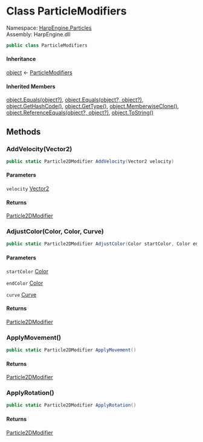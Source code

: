 # <a id="HarpEngine_Particles_ParticleModifiers"></a> Class ParticleModifiers

Namespace: [HarpEngine.Particles](HarpEngine.Particles.md)  
Assembly: HarpEngine.dll  

```csharp
public class ParticleModifiers
```

#### Inheritance

[object](https://learn.microsoft.com/dotnet/api/system.object) ← 
[ParticleModifiers](HarpEngine.Particles.ParticleModifiers.md)

#### Inherited Members

[object.Equals\(object?\)](https://learn.microsoft.com/dotnet/api/system.object.equals\#system\-object\-equals\(system\-object\)), 
[object.Equals\(object?, object?\)](https://learn.microsoft.com/dotnet/api/system.object.equals\#system\-object\-equals\(system\-object\-system\-object\)), 
[object.GetHashCode\(\)](https://learn.microsoft.com/dotnet/api/system.object.gethashcode), 
[object.GetType\(\)](https://learn.microsoft.com/dotnet/api/system.object.gettype), 
[object.MemberwiseClone\(\)](https://learn.microsoft.com/dotnet/api/system.object.memberwiseclone), 
[object.ReferenceEquals\(object?, object?\)](https://learn.microsoft.com/dotnet/api/system.object.referenceequals), 
[object.ToString\(\)](https://learn.microsoft.com/dotnet/api/system.object.tostring)

## Methods

### <a id="HarpEngine_Particles_ParticleModifiers_AddVelocity_System_Numerics_Vector2_"></a> AddVelocity\(Vector2\)

```csharp
public static Particle2DModifier AddVelocity(Vector2 velocity)
```

#### Parameters

`velocity` [Vector2](https://learn.microsoft.com/dotnet/api/system.numerics.vector2)

#### Returns

 [Particle2DModifier](HarpEngine.Particles.Particle2DModifier.md)

### <a id="HarpEngine_Particles_ParticleModifiers_AdjustColor_HarpEngine_Graphics_Color_HarpEngine_Graphics_Color_HarpEngine_Animation_Curve_"></a> AdjustColor\(Color, Color, Curve\)

```csharp
public static Particle2DModifier AdjustColor(Color startColor, Color endColor, Curve curve)
```

#### Parameters

`startColor` [Color](HarpEngine.Graphics.Color.md)

`endColor` [Color](HarpEngine.Graphics.Color.md)

`curve` [Curve](HarpEngine.Animation.Curve.md)

#### Returns

 [Particle2DModifier](HarpEngine.Particles.Particle2DModifier.md)

### <a id="HarpEngine_Particles_ParticleModifiers_ApplyMovement"></a> ApplyMovement\(\)

```csharp
public static Particle2DModifier ApplyMovement()
```

#### Returns

 [Particle2DModifier](HarpEngine.Particles.Particle2DModifier.md)

### <a id="HarpEngine_Particles_ParticleModifiers_ApplyRotation"></a> ApplyRotation\(\)

```csharp
public static Particle2DModifier ApplyRotation()
```

#### Returns

 [Particle2DModifier](HarpEngine.Particles.Particle2DModifier.md)

